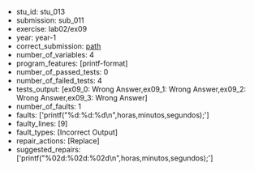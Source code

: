 - stu_id: stu_013	       
- submission: sub_011
- exercise: lab02/ex09
- year: year-1
- correct_submission: [path](https://github.com/pmorvalho/C-Pack-IPAs/blob/main/correct_submissions/year-1/lab02/ex09/ex09-stu_013-sub_012)
- number_of_variables: 4
- program_features: [printf-format] 
- number_of_passed_tests: 0
- number_of_failed_tests: 4
- tests_output: [ex09_0: Wrong Answer,ex09_1: Wrong Answer,ex09_2: Wrong Answer,ex09_3: Wrong Answer]
- number_of_faults: 1
- faults: ['printf("%d:%d:%d\n",horas,minutos,segundos);']
- faulty_lines: [9]
- fault_types: [Incorrect Output]
- repair_actions: [Replace] 
- suggested_repairs: ['printf("%02d:%02d:%02d\n",horas,minutos,segundos);']
